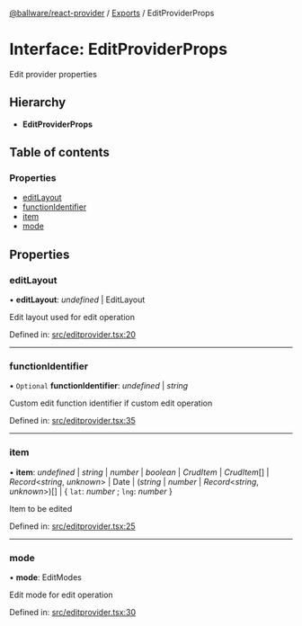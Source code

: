 [@ballware/react-provider](../README.md) / [Exports](../modules.md) / EditProviderProps

# Interface: EditProviderProps

Edit provider properties

## Hierarchy

* **EditProviderProps**

## Table of contents

### Properties

- [editLayout](editproviderprops.md#editlayout)
- [functionIdentifier](editproviderprops.md#functionidentifier)
- [item](editproviderprops.md#item)
- [mode](editproviderprops.md#mode)

## Properties

### editLayout

• **editLayout**: *undefined* \| EditLayout

Edit layout used for edit operation

Defined in: [src/editprovider.tsx:20](https://github.com/frankball/ballware-react-provider/blob/c56fb57/src/editprovider.tsx#L20)

___

### functionIdentifier

• `Optional` **functionIdentifier**: *undefined* \| *string*

Custom edit function identifier if custom edit operation

Defined in: [src/editprovider.tsx:35](https://github.com/frankball/ballware-react-provider/blob/c56fb57/src/editprovider.tsx#L35)

___

### item

• **item**: *undefined* \| *string* \| *number* \| *boolean* \| *CrudItem* \| *CrudItem*[] \| *Record*<*string*, *unknown*\> \| Date \| (*string* \| *number* \| *Record*<*string*, *unknown*\>)[] \| { `lat`: *number* ; `lng`: *number*  }

Item to be edited

Defined in: [src/editprovider.tsx:25](https://github.com/frankball/ballware-react-provider/blob/c56fb57/src/editprovider.tsx#L25)

___

### mode

• **mode**: EditModes

Edit mode for edit operation

Defined in: [src/editprovider.tsx:30](https://github.com/frankball/ballware-react-provider/blob/c56fb57/src/editprovider.tsx#L30)
